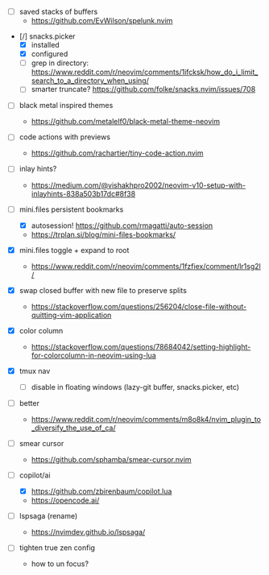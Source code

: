 - [ ] saved stacks of buffers
  * https://github.com/EvWilson/spelunk.nvim

- [/] snacks.picker
  - [x] installed
  - [x] configured
  - [ ] grep in directory: https://www.reddit.com/r/neovim/comments/1ifcksk/how_do_i_limit_search_to_a_directory_when_using/
  - [ ] smarter truncate? https://github.com/folke/snacks.nvim/issues/708

- [ ] black metal inspired themes
  * https://github.com/metalelf0/black-metal-theme-neovim

- [ ] code actions with previews
  * https://github.com/rachartier/tiny-code-action.nvim

- [ ] inlay hints?
  * https://medium.com/@vishakhpro2002/neovim-v10-setup-with-inlayhints-838a503b17dc#8f38

- [ ] mini.files persistent bookmarks
  - [x] autosession! https://github.com/rmagatti/auto-session
  * https://trplan.si/blog/mini-files-bookmarks/
- [x] mini.files toggle + expand to root
  * https://www.reddit.com/r/neovim/comments/1fzfiex/comment/lr1sg2l/

- [x] swap closed buffer with new file to preserve splits
  * https://stackoverflow.com/questions/256204/close-file-without-quitting-vim-application

- [x] color column
  * https://stackoverflow.com/questions/78684042/setting-highlight-for-colorcolumn-in-neovim-using-lua

- [x] tmux nav
  - [ ] disable in floating windows (lazy-git buffer, snacks.picker, etc)


- [ ] better <c-a>
  * https://www.reddit.com/r/neovim/comments/m8o8k4/nvim_plugin_to_diversify_the_use_of_ca/

- [ ] smear cursor
  * https://github.com/sphamba/smear-cursor.nvim

- [ ] copilot/ai
  - [x] https://github.com/zbirenbaum/copilot.lua
  * https://opencode.ai/

- [ ] lspsaga (rename)
  * https://nvimdev.github.io/lspsaga/

- [ ] tighten true zen config
  * how to un focus?
